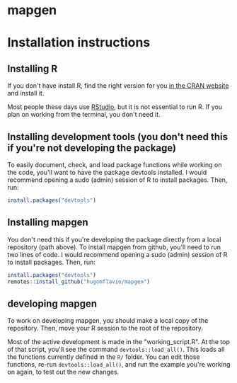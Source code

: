 # mapgen

# Installation instructions

## Installing R

If you don't have install R, find the right version for you [in the CRAN website](https://cloud.r-project.org/) and install it.

Most people these days use [RStudio](https://posit.co/download/rstudio-desktop/), but it is not essential to run R. If you plan on working from the terminal, you don't need it.


## Installing development tools (you don't need this if you're not developing the package)

To easily document, check, and load package functions while working on the code, you'll want to have the package devtools installed. I would recommend opening a sudo (admin) session of R to install packages. Then, run:

```r
install.packages("devtools")
```

## Installing mapgen

You don't need this if you're developing the package directly from a local repository (path above). To install mapgen from github, you'll need to run two lines of code. I would recommend opening a sudo (admin) session of R to install packages. Then, run:

```r
install.packages("devtools")
remotes::install_github("hugomflavio/mapgen")
```

## developing mapgen

To work on developing mapgen, you should make a local copy of the repository. Then, move your R session to the root of the repository.

Most of the active development is made in the "working_script.R". At the top of that script, you'll see the command `devtools::load_all()`. This loads all the functions currently defined in the `R/` folder. You can edit those functions, re-run `devtools::load_all()`, and run the example you're working on again, to test out the new changes.

